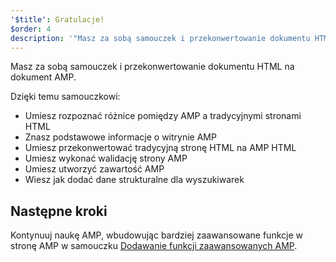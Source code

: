 ```yaml
---
'$title': Gratulacje!
$order: 4
description: '"Masz za sobą samouczek i przekonwertowanie dokumentu HTML na dokument AMP. Dzięki temu samouczkowi umiesz: - Rozpoznawać różnice pomiędzy AMP i ..."'
---
```


Masz za sobą samouczek i przekonwertowanie dokumentu HTML na dokument AMP.

Dzięki temu samouczkowi:

- Umiesz rozpoznać różnice pomiędzy AMP a tradycyjnymi stronami HTML
- Znasz podstawowe informacje o witrynie AMP
- Umiesz przekonwertować tradycyjną stronę HTML na AMP HTML
- Umiesz wykonać walidację strony AMP
- Umiesz utworzyć zawartość AMP
- Wiesz jak dodać dane strukturalne dla wyszukiwarek

## Następne kroki

Kontynuuj naukę AMP, wbudowując bardziej zaawansowane funkcje w stronę AMP w samouczku [Dodawanie funkcji zaawansowanych AMP](../../../../documentation/guides-and-tutorials/start/add_advanced/index.md).
